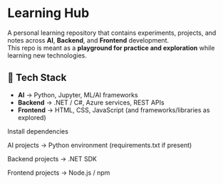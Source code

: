 # Learning Hub

A personal learning repository that contains experiments, projects, and notes across **AI**, **Backend**, and **Frontend** development.  
This repo is meant as a **playground for practice and exploration** while learning new technologies.

## 🚀 Tech Stack

- **AI** → Python, Jupyter, ML/AI frameworks  
- **Backend** → .NET / C#, Azure services, REST APIs  
- **Frontend** → HTML, CSS, JavaScript (and frameworks/libraries as explored) 

Install dependencies

AI projects → Python environment (requirements.txt if present)

Backend projects → .NET SDK

Frontend projects → Node.js / npm
